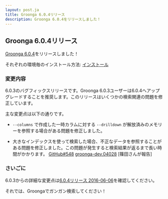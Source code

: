 ```yaml
---
layout: post.ja
title: Groonga 6.0.4リリース
description: Groonga 6.0.4をリリースしました！
---
```


## Groonga 6.0.4リリース

[Groonga 6.0.4](/ja/docs/news.html#release-6-0-4)をリリースしました！

それぞれの環境毎のインストール方法: [インストール](/ja/docs/install.html)

### 変更内容

6.0.3のバグフィックスリリースです。Groonga 6.0.3ユーザーは6.0.4へアップグレードすることを推奨します。このリリースはいくつかの検索関連の問題を修正しています。

主な変更点は以下の通りです。

* `--columns` で作成した一時カラムに対する `--drilldown` が解放済みのメモリーを参照する場合がある問題を修正しました。

* 大きなインデックスを使って検索した場合、不正なデータを参照することがある問題を修正しました。この問題が発生すると検索結果が返るまで長い時間がかかります。 [GitHub#548](https://github.com/groonga/groonga/issues/548) [groonga-dev,04028](https://osdn.jp/projects/groonga/lists/archive/dev/2016-May/004031.html) [篠田さんが報告]

### さいごに

6.0.3からの詳細な変更点は[6.0.4リリース 2016-06-06](/ja/docs/news.html#release-6-0-4)を確認してください。

それでは、Groongaでガンガン検索してください！
